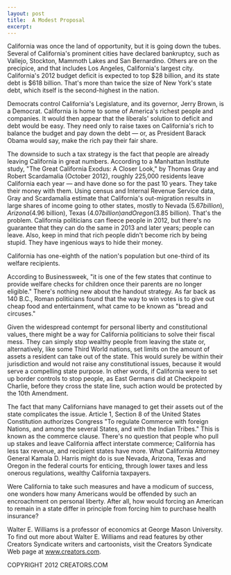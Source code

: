 ```yaml
---
layout: post
title:  A Modest Proposal
excerpt:
---
```


California was once the land of opportunity, but it is going down the tubes. Several of California's prominent cities have declared bankruptcy, such as Vallejo, Stockton, Mammoth Lakes and San Bernardino. Others are on the precipice, and that includes Los Angeles, California's largest city. California's 2012 budget deficit is expected to top $28 billion, and its state debt is $618 billion. That's more than twice the size of New York's state debt, which itself is the second-highest in the nation.

Democrats control California's Legislature, and its governor, Jerry Brown, is a Democrat. California is home to some of America's richest people and companies. It would then appear that the liberals' solution to deficit and debt would be easy. They need only to raise taxes on California's rich to balance the budget and pay down the debt — or, as President Barack Obama would say, make the rich pay their fair share.

The downside to such a tax strategy is the fact that people are already leaving California in great numbers. According to a Manhattan Institute study, "The Great California Exodus: A Closer Look," by Thomas Gray and Robert Scardamalia (October 2012), roughly 225,000 residents leave California each year — and have done so for the past 10 years. They take their money with them. Using census and Internal Revenue Service data, Gray and Scardamalia estimate that California's out-migration results in large shares of income going to other states, mostly to Nevada ($5.67 billion), Arizona ($4.96 billion), Texas ($4.07 billion) and Oregon ($3.85 billion). That's the problem. California politicians can fleece people in 2012, but there's no guarantee that they can do the same in 2013 and later years; people can leave. Also, keep in mind that rich people didn't become rich by being stupid. They have ingenious ways to hide their money.

California has one-eighth of the nation's population but one-third of its welfare recipients.

 According to Businessweek, "it is one of the few states that continue to provide welfare checks for children once their parents are no longer eligible." There's nothing new about the handout strategy. As far back as 140 B.C., Roman politicians found that the way to win votes is to give out cheap food and entertainment, what came to be known as "bread and circuses."

Given the widespread contempt for personal liberty and constitutional values, there might be a way for California politicians to solve their fiscal mess. They can simply stop wealthy people from leaving the state or, alternatively, like some Third World nations, set limits on the amount of assets a resident can take out of the state. This would surely be within their jurisdiction and would not raise any constitutional issues, because it would serve a compelling state purpose. In other words, if California were to set up border controls to stop people, as East Germans did at Checkpoint Charlie, before they cross the state line, such action would be protected by the 10th Amendment.

The fact that many Californians have managed to get their assets out of the state complicates the issue. Article 1, Section 8 of the United States Constitution authorizes Congress "To regulate Commerce with foreign Nations, and among the several States, and with the Indian Tribes." This is known as the commerce clause. There's no question that people who pull up stakes and leave California affect interstate commerce; California has less tax revenue, and recipient states have more. What California Attorney General Kamala D. Harris might do is sue Nevada, Arizona, Texas and Oregon in the federal courts for enticing, through lower taxes and less onerous regulations, wealthy California taxpayers.

Were California to take such measures and have a modicum of success, one wonders how many Americans would be offended by such an encroachment on personal liberty. After all, how would forcing an American to remain in a state differ in principle from forcing him to purchase health insurance?

Walter E. Williams is a professor of economics at George Mason University. To find out more about Walter E. Williams and read features by other Creators Syndicate writers and cartoonists, visit the Creators Syndicate Web page at www.creators.com.

COPYRIGHT 2012 CREATORS.COM
